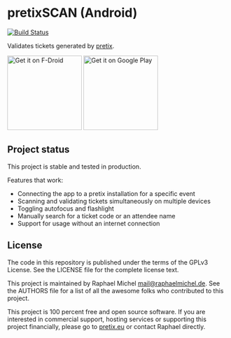 pretixSCAN (Android)
====================

[![Build Status](https://travis-ci.org/pretix/pretixscan-android.svg?branch=master)](https://travis-ci.org/pretix/pretixscan-android)

Validates tickets generated by [pretix](https://pretix.eu).

<a href="https://f-droid.org/packages/eu.pretix.pretixscan.droid/" target="_blank">
<img src="https://f-droid.org/badge/get-it-on.png" alt="Get it on F-Droid" width="170"/></a>
<a href='https://play.google.com/store/apps/details?id=eu.pretix.pretixscan.droid&utm_source=global_co&utm_medium=prtnr&utm_content=Mar2515&utm_campaign=PartBadge&pcampaignid=MKT-Other-global-all-co-prtnr-py-PartBadge-Mar2515-1'><img alt='Get it on Google Play' src='https://play.google.com/intl/en_us/badges/images/generic/en_badge_web_generic.png' width="170"/></a>

Project status
--------------

This project is stable and tested in production.

Features that work:

* Connecting the app to a pretix installation for a specific event
* Scanning and validating tickets simultaneously on multiple devices
* Toggling autofocus and flashlight
* Manually search for a ticket code or an attendee name
* Support for usage without an internet connection

License
-------
The code in this repository is published under the terms of the GPLv3 License. 
See the LICENSE file for the complete license text.

This project is maintained by Raphael Michel <mail@raphaelmichel.de>. See the
AUTHORS file for a list of all the awesome folks who contributed to this project.

This project is 100 percent free and open source software. If you are interested in
commercial support, hosting services or supporting this project financially, please 
go to [pretix.eu](https://pretix.eu) or contact Raphael directly.
